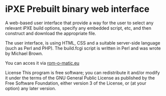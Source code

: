 iPXE Prebuilt binary web interface
=====

A web-based user interface that provide a way for the user to select any relevant iPXE build options, specify any embedded script, etc, and then construct and download the appropriate file.

The user interface, is using HTML, CSS and a suitable server-side language (such as Perl and PHP).
The build.fcgi script is written in Perl and was wrote by Michael Brown. 

You can acces it via [rom-o-matic.eu](http://rom-o-matic.eu)

License
This program is free software; you can redistribute it and/or modify it under the terms of the GNU General Public License as published by the Free Software Foundation, either version 3 of the License, or (at your option) any later version.

